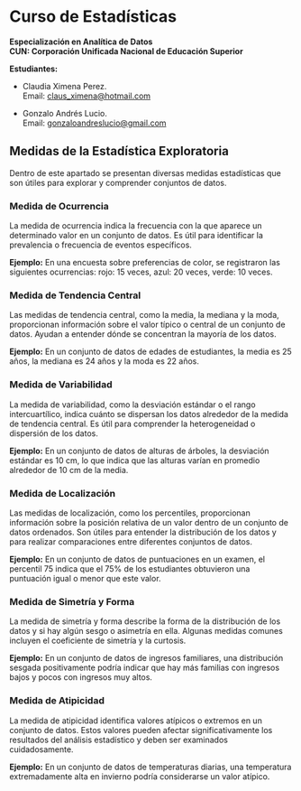 # Curso de Estadísticas 
**Especialización en Analítica de Datos**  
**CUN: Corporación Unificada Nacional de Educación Superior**

**Estudiantes:**
- Claudia Ximena Perez.  
  Email: claus_ximena@hotmail.com
  
- Gonzalo Andrés Lucio.  
  Email: gonzaloandreslucio@gmail.com


## Medidas de la Estadística Exploratoria

Dentro de este apartado se presentan diversas medidas estadísticas que son útiles para explorar y comprender conjuntos de datos.

### Medida de Ocurrencia

La medida de ocurrencia indica la frecuencia con la que aparece un determinado valor en un conjunto de datos. Es útil para identificar la prevalencia o frecuencia de eventos específicos.

**Ejemplo:** En una encuesta sobre preferencias de color, se registraron las siguientes ocurrencias: rojo: 15 veces, azul: 20 veces, verde: 10 veces.

### Medida de Tendencia Central

Las medidas de tendencia central, como la media, la mediana y la moda, proporcionan información sobre el valor típico o central de un conjunto de datos. Ayudan a entender dónde se concentran la mayoría de los datos.

**Ejemplo:** En un conjunto de datos de edades de estudiantes, la media es 25 años, la mediana es 24 años y la moda es 22 años.

### Medida de Variabilidad

La medida de variabilidad, como la desviación estándar o el rango intercuartílico, indica cuánto se dispersan los datos alrededor de la medida de tendencia central. Es útil para comprender la heterogeneidad o dispersión de los datos.

**Ejemplo:** En un conjunto de datos de alturas de árboles, la desviación estándar es 10 cm, lo que indica que las alturas varían en promedio alrededor de 10 cm de la media.

### Medida de Localización

Las medidas de localización, como los percentiles, proporcionan información sobre la posición relativa de un valor dentro de un conjunto de datos ordenados. Son útiles para entender la distribución de los datos y para realizar comparaciones entre diferentes conjuntos de datos.

**Ejemplo:** En un conjunto de datos de puntuaciones en un examen, el percentil 75 indica que el 75% de los estudiantes obtuvieron una puntuación igual o menor que este valor.

### Medida de Simetría y Forma

La medida de simetría y forma describe la forma de la distribución de los datos y si hay algún sesgo o asimetría en ella. Algunas medidas comunes incluyen el coeficiente de simetría y la curtosis.

**Ejemplo:** En un conjunto de datos de ingresos familiares, una distribución sesgada positivamente podría indicar que hay más familias con ingresos bajos y pocos con ingresos muy altos.

### Medida de Atipicidad

La medida de atipicidad identifica valores atípicos o extremos en un conjunto de datos. Estos valores pueden afectar significativamente los resultados del análisis estadístico y deben ser examinados cuidadosamente.

**Ejemplo:** En un conjunto de datos de temperaturas diarias, una temperatura extremadamente alta en invierno podría considerarse un valor atípico.
